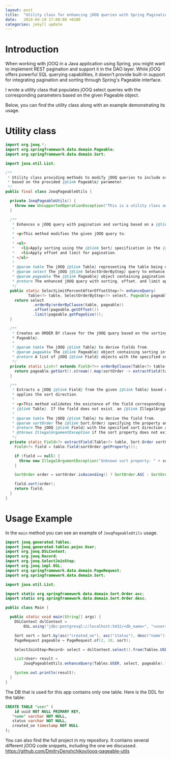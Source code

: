 ```yaml
---
layout: post
title:  "Utility class for enhancing jOOQ queries with Spring Pagination"
date:   2024-04-19 17:00:00 +0100
categories: jekyll update
---
```

# Introduction
When working with jOOQ in a Java application using Spring, you might want to implement REST pagination and support 
it in the DAO layer. While jOOQ offers powerful SQL querying capabilities, it doesn’t provide built-in 
support for integrating pagination and sorting through Spring's Pageable interface.

I wrote a utility class that populates jOOQ select queries with the corresponding parameters based on the 
given Pageable object.

Below, you can find the utility class along with an example demonstrating its usage.

# Utility class
```java
import org.jooq.*;
import org.springframework.data.domain.Pageable;
import org.springframework.data.domain.Sort;

import java.util.List;

/**
 * Utility class providing methods to modify jOOQ queries to include ordering, offset, and limit
 * based on the provided {@link Pageable} parameter.
 */
public final class JooqPageableUtils {

  private JooqPageableUtils() {
    throw new UnsupportedOperationException("This is a utility class and cannot be instantiated");
  }

  /**
   * Enhances a jOOQ query with pagination and sorting based on a {@link Pageable} parameter.
   *
   * <p>This method modifies the given jOOQ query to:
   *
   * <ul>
   *   <li>Apply sorting using the {@link Sort} specification in the {@link Pageable}.
   *   <li>Apply offset and limit for pagination.
   * </ul>
   *
   * @param table The jOOQ {@link Table} representing the table being queried.
   * @param select The jOOQ {@link SelectOrderByStep} query to enhance.
   * @param pageable The {@link Pageable} object containing pagination and sorting information.
   * @return The enhanced jOOQ query with sorting, offset, and limit applied.
   */
  public static SelectLimitPercentAfterOffsetStep<?> enhanceQuery(
          Table<?> table, SelectOrderByStep<?> select, Pageable pageable) {
    return select
            .orderBy(orderByClause(table, pageable))
            .offset(pageable.getOffset())
            .limit(pageable.getPageSize());
  }

  /**
   * Creates an ORDER BY clause for the jOOQ query based on the sorting information from {@link
   * Pageable}.
   *
   * @param table The jOOQ {@link Table} to derive fields from.
   * @param pageable The {@link Pageable} object containing sorting information.
   * @return A list of jOOQ {@link Field} objects with the specified sort directions.
   */
  private static List<? extends Field<?>> orderByClause(Table<?> table, Pageable pageable) {
    return pageable.getSort().stream().map(sortOrder -> extractField(table, sortOrder)).toList();
  }

  /**
   * Extracts a jOOQ {@link Field} from the given {@link Table} based on the sorting property and
   * applies the sort direction.
   *
   * <p>This method validates the existence of the field corresponding to the sort property in the
   * {@link Table}. If the field does not exist, an {@link IllegalArgumentException} is thrown.
   *
   * @param table The jOOQ {@link Table} to derive the field from.
   * @param sortOrder The {@link Sort.Order} specifying the property and direction for sorting.
   * @return The jOOQ {@link Field} with the specified sort direction applied.
   * @throws IllegalArgumentException if the sort property does not exist in the {@link Table}.
   */
  private static Field<?> extractField(Table<?> table, Sort.Order sortOrder) {
    Field<?> field = table.field(sortOrder.getProperty());

    if (field == null) {
      throw new IllegalArgumentException("Unknown sort property: " + sortOrder.getProperty());
    }

    SortOrder order = sortOrder.isAscending() ? SortOrder.ASC : SortOrder.DESC;

    field.sort(order);
    return field;
  }
}

```
# Usage Example
In the `main` method you can see an example of `JooqPageableUtils` usage.

```java
import jooq.generated.Tables;
import jooq.generated.tables.pojos.User;
import org.jooq.DSLContext;
import org.jooq.Record;
import org.jooq.SelectJoinStep;
import org.jooq.impl.DSL;
import org.springframework.data.domain.PageRequest;
import org.springframework.data.domain.Sort;

import java.util.List;

import static org.springframework.data.domain.Sort.Order.asc;
import static org.springframework.data.domain.Sort.Order.desc;

public class Main {

  public static void main(String[] args) {
    DSLContext dslContext =
        DSL.using("jdbc:postgresql://localhost:5432/<db_name>", "<user>", "<password>");

    Sort sort = Sort.by(asc("created_on"), asc("status"), desc("name"));
    PageRequest pageable = PageRequest.of(2, 10, sort);

    SelectJoinStep<Record> select = dslContext.select().from(Tables.USER);

    List<User> result =
        JooqPageableUtils.enhanceQuery(Tables.USER, select, pageable).fetchInto(User.class);

    System.out.println(result);
  }
}
```

The DB that is used for this app contains only one table. Here is the DDL for the table:

```sql
CREATE TABLE "user" (
    id uuid NOT NULL PRIMARY KEY,
   "name" varchar NOT NULL,
   status varchar NOT NULL,
   created_on timestamp NOT NULL
);
```

You can also find the full project in my repository.
It contains several different jOOQ code snippets, including the one we discussed.<br>
https://github.com/DmitryDenshchikov/jooq-pageable-utils

